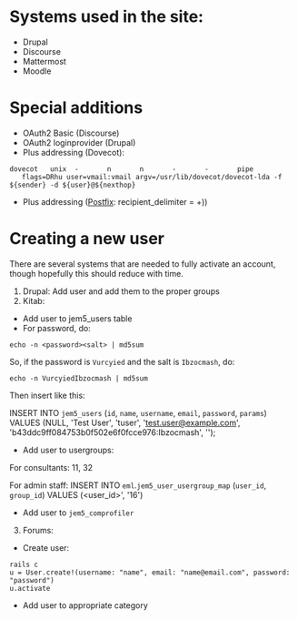 # Systems used in the site:
* Drupal
* Discourse
* Mattermost
* Moodle

# Special additions
* OAuth2 Basic (Discourse)
* OAuth2 loginprovider (Drupal)
* Plus addressing (Dovecot):
```
dovecot   unix  -       n       n       -       -       pipe
   flags=DRhu user=vmail:vmail argv=/usr/lib/dovecot/dovecot-lda -f ${sender} -d ${user}@${nexthop}
```
* Plus addressing ([Postfix](http://www.stevejenkins.com/blog/2011/03/how-to-use-address-tagging-usertagexample-com-with-postfix/): recipient_delimiter = +))

# Creating a new user
There are several systems that are needed to fully activate an account, though hopefully this should reduce with time.

1. Drupal: Add user and add them to the proper groups
2. Kitab:
* Add user to jem5_users table
* For password, do: 

`echo -n <password><salt> | md5sum`

So, if the password is `Vurcyied` and the salt is `Ibzocmash`, do:

`echo -n VurcyiedIbzocmash | md5sum`

Then insert like this:

INSERT INTO `jem5_users` (`id`, `name`, `username`, `email`, `password`, `params`) VALUES (NULL, 'Test User', 'tuser', 'test.user@example.com', 'b43ddc9ff084753b0f502e6f0fcce976:Ibzocmash', '');

* Add user to usergroups: 

For consultants: 
11, 32

For admin staff:
INSERT INTO `eml`.`jem5_user_usergroup_map` (`user_id`, `group_id`) VALUES (<user_id>', '16')

* Add user to `jem5_comprofiler`

3. Forums:
* Create user:

```
rails c
u = User.create!(username: "name", email: "name@email.com", password: "password")
u.activate
```

* Add user to appropriate category


